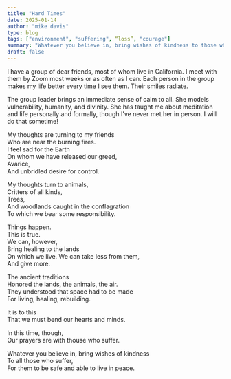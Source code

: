 ```yaml
---
title: "Hard Times" 
date: 2025-01-14
author: "mike davis"
type: blog
tags: ["environment", "suffering", “loss”, "courage"]
summary: "Whatever you believe in, bring wishes of kindness to those who suffer."
draft: false
---
```

I have a group of dear friends, most of whom live in California. I meet with them by Zoom most weeks or as often as I can. Each person in the group makes my life better every time I see them. Their smiles radiate.

The group leader brings an immediate sense of calm to all. She models vulnerability, humanity, and divinity. She has taught me about meditation and life personally and formally, though I've never met her in person. I will do that sometime! 

My thoughts are turning to my friends  
Who are near the burning fires.   
I feel sad for the Earth  
On whom we have released our greed,  
Avarice,  
And unbridled desire for control. 

My thoughts turn to animals,  
Critters of all kinds,   
Trees,  
And woodlands caught in the conflagration   
To which we bear some responsibility.  

Things happen.  
This is true.  
We can, however,  
Bring healing to the lands  
On which we live. 
We can take less from them,  
And give more.   

The ancient traditions  
Honored the lands, the animals, the air.  
They understood that space had to be made  
For living, healing, rebuilding.  

It is to this  
That we must bend our hearts and minds.  

In this time, though,  
Our prayers are with thouse who suffer.  

Whatever you believe in, bring wishes of kindness  
To all those who suffer,  
For them to be safe and able to live in peace.  